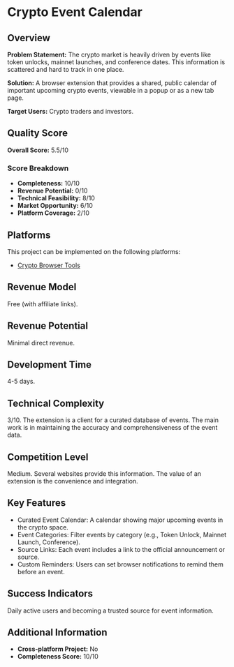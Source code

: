 # Crypto Event Calendar

## Overview
**Problem Statement:** The crypto market is heavily driven by events like token unlocks, mainnet launches, and conference dates. This information is scattered and hard to track in one place.

**Solution:** A browser extension that provides a shared, public calendar of important upcoming crypto events, viewable in a popup or as a new tab page.

**Target Users:** Crypto traders and investors.

## Quality Score
**Overall Score:** 5.5/10

### Score Breakdown
- **Completeness:** 10/10
- **Revenue Potential:** 0/10
- **Technical Feasibility:** 8/10
- **Market Opportunity:** 6/10
- **Platform Coverage:** 2/10

## Platforms
This project can be implemented on the following platforms:
- [Crypto Browser Tools](./platforms/crypto-browser-tools/)

## Revenue Model
Free (with affiliate links).

## Revenue Potential
Minimal direct revenue.

## Development Time
4-5 days.

## Technical Complexity
3/10. The extension is a client for a curated database of events. The main work is in maintaining the accuracy and comprehensiveness of the event data.

## Competition Level
Medium. Several websites provide this information. The value of an extension is the convenience and integration.

## Key Features
- Curated Event Calendar: A calendar showing major upcoming events in the crypto space.
- Event Categories: Filter events by category (e.g., Token Unlock, Mainnet Launch, Conference).
- Source Links: Each event includes a link to the official announcement or source.
- Custom Reminders: Users can set browser notifications to remind them before an event.

## Success Indicators
Daily active users and becoming a trusted source for event information.

## Additional Information
- **Cross-platform Project:** No
- **Completeness Score:** 10/10
